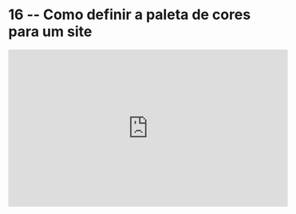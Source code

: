 # 16 -- Como definir a paleta de cores para um site

<iframe 
        width="560" 
        height="315" 
        src="https://www.youtube.com/embed/HReh8XhQ3t0" 
        title="YouTube video player" 
        frameborder="0" 
        allow="accelerometer; autoplay; clipboard-write; encrypted-media; gyroscope; picture-in-picture" 
        allowfullscreen
        >
</iframe>

